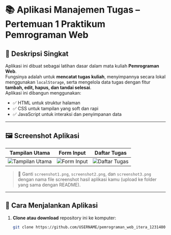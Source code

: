 # 📚 Aplikasi Manajemen Tugas – Pertemuan 1 Praktikum Pemrograman Web

## 📝 Deskripsi Singkat  
Aplikasi ini dibuat sebagai latihan dasar dalam mata kuliah **Pemrograman Web**.  
Fungsinya adalah untuk **mencatat tugas kuliah**, menyimpannya secara lokal menggunakan `localStorage`, serta mengelola data tugas dengan fitur **tambah, edit, hapus, dan tandai selesai**.  
Aplikasi ini dibangun menggunakan:
- ✅ HTML untuk struktur halaman  
- ✅ CSS untuk tampilan yang soft dan rapi  
- ✅ JavaScript untuk interaksi dan penyimpanan data

---

## 🖼️ Screenshot Aplikasi  

| Tampilan Utama | Form Input | Daftar Tugas |
|---------------|------------|---------------|
| ![Tampilan Utama](screenshot1.png) | ![Form Input](screenshot2.png) | ![Daftar Tugas](screenshot3.png) |

> 📝 Ganti `screenshot1.png`, `screenshot2.png`, dan `screenshot3.png` dengan nama file screenshot hasil aplikasi kamu (upload ke folder yang sama dengan README).

---

## 🚀 Cara Menjalankan Aplikasi  

1. **Clone atau download** repository ini ke komputer:
   ```bash
   git clone https://github.com/USERNAME/pemrograman_web_itera_123140014.git
